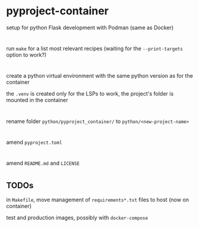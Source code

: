 # pyproject-container

setup for python Flask development with Podman (same as Docker)
#
run `make` for a list most relevant recipes (waiting for the `--print-targets` option to work?)
#
create a python virtual environment with the same python version as for the container

the `.venv` is created only for the LSPs to work, the project's folder is mounted in the container
#
rename folder `python/pyproject_container/` to `python/<new-project-name>`
#
amend `pyproject.toml`
#
amend `README.md` and `LICENSE`
#

## TODOs

in `Makefile`, move management of `requirements*.txt` files to host (now on container)

test and production images, possibly with `docker-compose`



